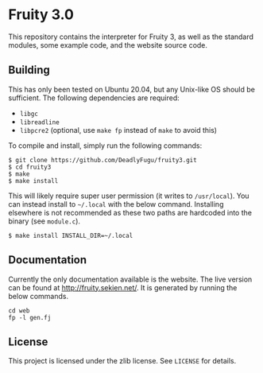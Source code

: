 # Fruity 3.0

This repository contains the interpreter for Fruity 3, as well as the standard modules, some example code, and the website source code.

## Building

This has only been tested on Ubuntu 20.04, but any Unix-like OS should be sufficient. The following dependencies are required:

- `libgc`
- `libreadline`
- `libpcre2` (optional, use `make fp` instead of `make` to avoid this)

To compile and install, simply run the following commands:

```
$ git clone https://github.com/DeadlyFugu/fruity3.git
$ cd fruity3
$ make
$ make install
```

This will likely require super user permission (it writes to `/usr/local`). You can instead install to `~/.local` with the below command. Installing elsewhere is not recommended as these two paths are hardcoded into the binary (see `module.c`).

```
$ make install INSTALL_DIR=~/.local
```

## Documentation

Currently the only documentation available is the website. The live version can be found at <http://fruity.sekien.net/>. It is generated by running the below commands.

```
cd web
fp -l gen.fj
```

## License

This project is licensed under the zlib license. See `LICENSE` for details.

